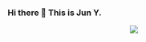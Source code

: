 ### Hi there 👋 This is Jun Y.


<p align="center">
<img src="https://github-readme-stats.mrdulin.vercel.app/api?username=oCoke&show_icons=true&hide_border=true">
<!-- <br>
<img src="https://visitor-badge.glitch.me/badge?page_id=oCoke.oCoke"> -->
</p>

